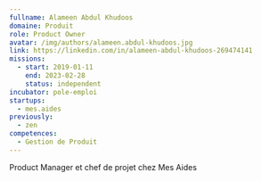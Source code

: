 ```yaml
---
fullname: Alameen Abdul Khudoos
domaine: Produit
role: Product Owner
avatar: /img/authors/alameen.abdul-khudoos.jpg
link: https://linkedin.com/in/alameen-abdul-khudoos-269474141
missions:
  - start: 2019-01-11
    end: 2023-02-28
    status: independent
incubator: pole-emploi
startups:
  - mes.aides
previously:
  - zen
competences:
  - Gestion de Produit
---
```

Product Manager et chef de projet chez Mes Aides